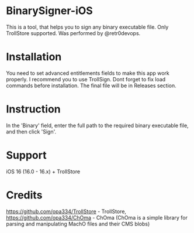 # BinarySigner-iOS
This is a tool, that helps you to sign any binary executable file. Only TrollStore supported.
Was performed by @retr0devops.

# Installation
You need to set advanced entitlements fields to make this app work properly. I recommend you to use TrollSign.
Dont forget to fix load commands before installation. The final file will be in Releases section.



# Instruction
In the 'Binary' field, enter the full path to the required binary executable file, and then click 'Sign'.

# Support
 iOS 16 (16.0 - 16.x) + TrollStore

# Credits
https://github.com/opa334/TrollStore - TrollStore,
https://github.com/opa334/ChOma - ChOma (ChOma is a simple library for parsing and manipulating MachO files and their CMS blobs)
